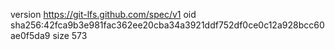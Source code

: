 version https://git-lfs.github.com/spec/v1
oid sha256:42fca9b3e981fac362ee20cba34a3921ddf752df0ce0c12a928bcc60ae0f5da9
size 573
